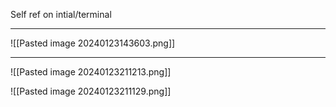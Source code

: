 Self ref on intial/terminal

---


![[Pasted image 20240123143603.png]]

---

![[Pasted image 20240123211213.png]]

![[Pasted image 20240123211129.png]]

